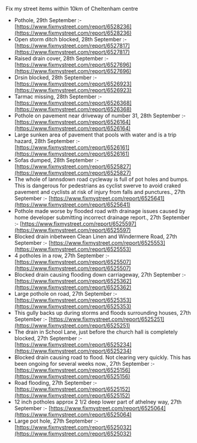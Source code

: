 Fix my street items within 10km of Cheltenham centre

<!-- fix_marker starts -->

- Pothole, 29th September :- [https://www.fixmystreet.com/report/6528236](https://www.fixmystreet.com/report/6528236)
- Open storm ditch blocked, 28th September :- [https://www.fixmystreet.com/report/6527817](https://www.fixmystreet.com/report/6527817)
- Raised drain cover, 28th September :- [https://www.fixmystreet.com/report/6527696](https://www.fixmystreet.com/report/6527696)
- Drsin blocked, 28th September :- [https://www.fixmystreet.com/report/6526923](https://www.fixmystreet.com/report/6526923)
- Tarmac missing, 28th September :- [https://www.fixmystreet.com/report/6526368](https://www.fixmystreet.com/report/6526368)
- Pothole on pavement near driveway of number 31, 28th September :- [https://www.fixmystreet.com/report/6526164](https://www.fixmystreet.com/report/6526164)
- Large sunken area of pavement that pools with water and is a trip hazard, 28th September :- [https://www.fixmystreet.com/report/6526161](https://www.fixmystreet.com/report/6526161)
- Sofas dumped, 28th September :- [https://www.fixmystreet.com/report/6525827](https://www.fixmystreet.com/report/6525827)
- The whole of lannsdown road cycleway is full of pot holes and bumps. This is dangerous for pedestrians as cyclist swerve to avoid craked pavement and cyclists at risk of injury from falls and punctures., 27th September :- [https://www.fixmystreet.com/report/6525641](https://www.fixmystreet.com/report/6525641)
- Pothole made worse by flooded road with drainage issues caused by home developer submitting incorrect drainage report., 27th September :- [https://www.fixmystreet.com/report/6525597](https://www.fixmystreet.com/report/6525597)
- Blocked drain inbetween Clean Linen and Windermere Road, 27th September :- [https://www.fixmystreet.com/report/6525553](https://www.fixmystreet.com/report/6525553)
- 4 potholes in a row, 27th September :- [https://www.fixmystreet.com/report/6525507](https://www.fixmystreet.com/report/6525507)
- Blocked drain causing flooding down carriageway, 27th September :- [https://www.fixmystreet.com/report/6525362](https://www.fixmystreet.com/report/6525362)
- Large pothole on road, 27th September :- [https://www.fixmystreet.com/report/6525353](https://www.fixmystreet.com/report/6525353)
- This gully backs up during storms and floods surrounding houses, 27th September :- [https://www.fixmystreet.com/report/6525251](https://www.fixmystreet.com/report/6525251)
- The drain in School Lane, just before the church hall is completely blocked, 27th September :- [https://www.fixmystreet.com/report/6525234](https://www.fixmystreet.com/report/6525234)
- Blocked drain causing road to flood. Not clearing very quickly. This has been ongoing for several weeks now., 27th September :- [https://www.fixmystreet.com/report/6525156](https://www.fixmystreet.com/report/6525156)
- Road flooding, 27th September :- [https://www.fixmystreet.com/report/6525152](https://www.fixmystreet.com/report/6525152)
- 12 inch potholes approx 2 1/2 deep lower part of athelney way, 27th September :- [https://www.fixmystreet.com/report/6525064](https://www.fixmystreet.com/report/6525064)
- Large pot hole, 27th September :- [https://www.fixmystreet.com/report/6525032](https://www.fixmystreet.com/report/6525032)

<!-- fix_marker ends -->